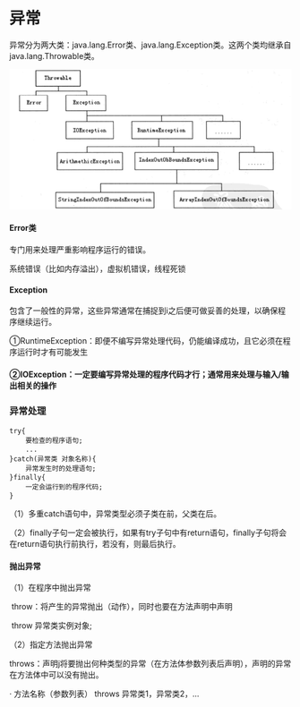 # 异常

异常分为两大类：java.lang.Error类、java.lang.Exception类。这两个类均继承自java.lang.Throwable类。

![Error-Exception](assets/error-exception.png)



#### Error类

专门用来处理严重影响程序运行的错误。

系统错误（比如内存溢出），虚拟机错误，线程死锁

#### Exception

包含了一般性的异常，这些异常通常在捕捉到i之后便可做妥善的处理，以确保程序继续运行。

①RuntimeException：即便不编写异常处理代码，仍能编译成功，且它必须在程序运行时才有可能发生

#### ②IOException：一定要编写异常处理的程序代码才行；通常用来处理与输入/输出相关的操作

### 异常处理

```
try{
	要检查的程序语句;
	...
}catch(异常类 对象名称){
	异常发生时的处理语句;
}finally{
	一定会运行到的程序代码;
}
```

（1）多重catch语句中，异常类型必须子类在前，父类在后。

（2）finally子句一定会被执行，如果有try子句中有return语句，finally子句将会在return语句执行前执行，若没有，则最后执行。

#### 抛出异常

（1）在程序中抛出异常

​	throw：将产生的异常抛出（动作），同时也要在方法声明中声明

​	throw 异常类实例对象;

（2）指定方法抛出异常

​	throws：声明j将要抛出何种类型的异常（在方法体参数列表后声明），声明的异常在方法体中可以没有抛出。

·	方法名称（参数列表） throws 异常类1，异常类2，...

